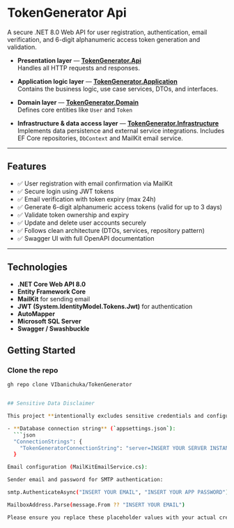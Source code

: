 # TokenGenerator Api

A secure .NET 8.0 Web API for user registration, authentication, email verification, and 6-digit alphanumeric access token generation and validation.


- **Presentation layer** — [**TokenGenerator.Api**](src/TokenGenerator.Api/)  
  Handles all HTTP requests and responses.

- **Application logic layer** — [**TokenGenerator.Application**](src/TokenGenerator.Application/)  
  Contains the business logic, use case services, DTOs, and interfaces.

- **Domain layer** — [**TokenGenerator.Domain**](src/TokenGenerator.Domain/)  
  Defines core entities like `User` and `Token`

- **Infrastructure & data access layer** — [**TokenGenerator.Infrastructure**](src/TokenGenerator.Infrastructure/)  
  Implements data persistence and external service integrations. Includes EF Core repositories, `DbContext` and MailKit email service.

---

## Features

- ✅ User registration with email confirmation via MailKit
- ✅ Secure login using JWT tokens
- ✅ Email verification with token expiry (max 24h)
- ✅ Generate 6-digit alphanumeric access tokens (valid for up to 3 days)
- ✅ Validate token ownership and expiry
- ✅ Update and delete user accounts securely
- ✅ Follows clean architecture (DTOs, services, repository pattern)
- ✅ Swagger UI with full OpenAPI documentation

---

## Technologies

- **.NET Core Web API 8.0**
- **Entity Framework Core**
- **MailKit** for sending email
- **JWT (System.IdentityModel.Tokens.Jwt)** for authentication
- **AutoMapper**
- **Microsoft SQL Server**
- **Swagger / Swashbuckle**


## Getting Started

### Clone the repo

```bash
gh repo clone VIbanichuka/TokenGenerator


## Sensitive Data Disclaimer

This project **intentionally excludes sensitive credentials and configuration data** for security reasons. The following values have been removed or replaced with placeholders:

- **Database connection string** (`appsettings.json`):
  ```json
  "ConnectionStrings": {
    "TokenGeneratorConnectionString": "server=INSERT YOUR SERVER INSTANCE;database=TokenGeneratorDB;Trusted_Connection=True;TrustServerCertificate=True"
  }

Email configuration (MailKitEmailService.cs):

Sender email and password for SMTP authentication:

smtp.AuthenticateAsync("INSERT YOUR EMAIL", "INSERT YOUR APP PASSWORD");

MailboxAddress.Parse(message.From ?? "INSERT YOUR EMAIL")

Please ensure you replace these placeholder values with your actual credentials or via User Secrets for development, and environment variables or a secure secrets store for production use.
